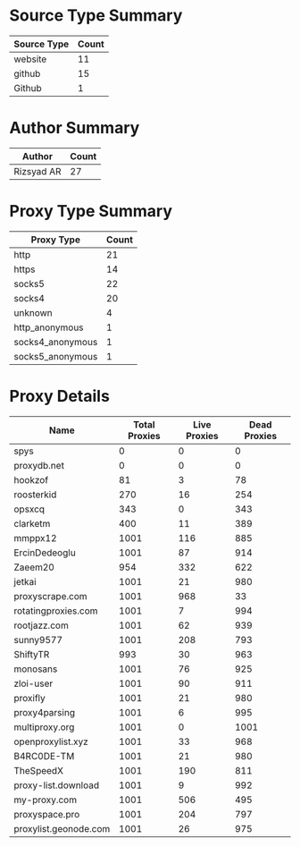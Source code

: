 # Source Type Summary

| Source Type | Count |
|-------------|-------|
| website | 11 |
| github | 15 |
| Github | 1 |


# Author Summary

| Author | Count |
|--------|-------|
| Rizsyad AR | 27 |


# Proxy Type Summary

| Proxy Type | Count |
|------------|-------|
| http | 21 |
| https | 14 |
| socks5 | 22 |
| socks4 | 20 |
| unknown | 4 |
| http_anonymous | 1 |
| socks4_anonymous | 1 |
| socks5_anonymous | 1 |


# Proxy Details

| Name | Total Proxies | Live Proxies | Dead Proxies |
|------|---------------|--------------|---------------|
| spys | 0 | 0 | 0 |
| proxydb.net | 0 | 0 | 0 |
| hookzof | 81 | 3 | 78 |
| roosterkid | 270 | 16 | 254 |
| opsxcq | 343 | 0 | 343 |
| clarketm | 400 | 11 | 389 |
| mmppx12 | 1001 | 116 | 885 |
| ErcinDedeoglu | 1001 | 87 | 914 |
| Zaeem20 | 954 | 332 | 622 |
| jetkai | 1001 | 21 | 980 |
| proxyscrape.com | 1001 | 968 | 33 |
| rotatingproxies.com | 1001 | 7 | 994 |
| rootjazz.com | 1001 | 62 | 939 |
| sunny9577 | 1001 | 208 | 793 |
| ShiftyTR | 993 | 30 | 963 |
| monosans | 1001 | 76 | 925 |
| zloi-user | 1001 | 90 | 911 |
| proxifly | 1001 | 21 | 980 |
| proxy4parsing | 1001 | 6 | 995 |
| multiproxy.org | 1001 | 0 | 1001 |
| openproxylist.xyz | 1001 | 33 | 968 |
| B4RC0DE-TM | 1001 | 21 | 980 |
| TheSpeedX | 1001 | 190 | 811 |
| proxy-list.download | 1001 | 9 | 992 |
| my-proxy.com | 1001 | 506 | 495 |
| proxyspace.pro | 1001 | 204 | 797 |
| proxylist.geonode.com | 1001 | 26 | 975 |
